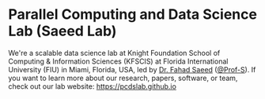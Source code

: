 # Parallel Computing and Data Science Lab (Saeed Lab)
We're a scalable data science lab at Knight Foundation School of Computing & Information Sciences (KFSCIS) at Florida International University (FIU) in Miami, Florida, USA, led by [Dr. Fahad Saeed](https://prof-s.github.io/) ([@Prof-S](https://github.com/Prof-S)). If you want to learn more about our research, papers, software, or team, check out our lab website: https://pcdslab.github.io
